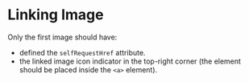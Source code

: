 # Linking Image

Only the first image should have:
- defined the `selfRequestHref` attribute.
- the linked image icon indicator in the top-right corner (the element should be placed inside the `<a>` element).
